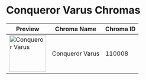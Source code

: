 # Conqueror Varus Chromas

| Preview | Chroma Name | Chroma ID |
|---|---|---|
| <img src='https://raw.communitydragon.org/latest/plugins/rcp-be-lol-game-data/global/default/v1/champion-chroma-images/110/110008.png' alt='Conqueror Varus' width='100'> | Conqueror Varus | 110008 |

